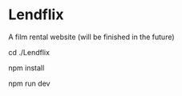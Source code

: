 # Lendflix
 
A film rental website (will be finished in the future)

cd ./Lendflix

npm install

npm run dev
